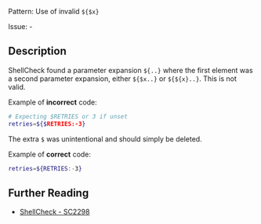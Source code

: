 Pattern: Use of invalid `${$x}`

Issue: -

## Description

ShellCheck found a parameter expansion `${..}` where the first element was a second parameter expansion, either `${$x..}` or `${${x}..}`. This is not valid.

Example of **incorrect** code:

```sh
# Expecting $RETRIES or 3 if unset
retries=${$RETRIES:-3}
```

The extra `$` was unintentional and should simply be deleted.

Example of **correct** code:

```sh
retries=${RETRIES:-3}
```

## Further Reading

* [ShellCheck - SC2298](https://github.com/koalaman/shellcheck/wiki/SC2298)
